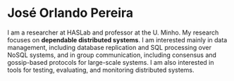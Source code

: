 # José Orlando Pereira

I am a researcher at HASLab and professor at the U. Minho. My research focuses on **dependable distributed systems**. I am interested mainly in data management, including database replication and SQL processing over NoSQL systems, and in group communication, including consensus and gossip-based protocols for large-scale systems. I am also interested in tools for testing, evaluating, and monitoring distributed systems.